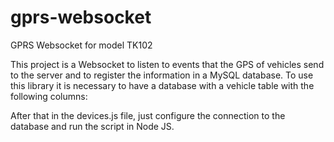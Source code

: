 # gprs-websocket
GPRS Websocket for model TK102


This project is a Websocket to listen to events that the GPS of vehicles send to the server and to register the information in a MySQL database.
To use this library it is necessary to have a database with a vehicle table with the following columns:

 

After that in the devices.js file, just configure the connection to the database and run the script in Node JS.
